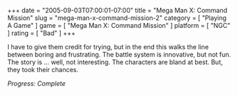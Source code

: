 +++
date = "2005-09-03T07:00:01-07:00"
title = "Mega Man X: Command Mission"
slug = "mega-man-x-command-mission-2"
category = [ "Playing A Game" ]
game = [ "Mega Man X: Command Mission" ]
platform = [ "NGC" ]
rating = [ "Bad" ]
+++

I have to give them credit for trying, but in the end this walks the line between boring and frustrating.  The battle system is innovative, but not fun.  The story is ... well, not interesting.  The characters are bland at best.  But, they took their chances.

<i>Progress: Complete</i>